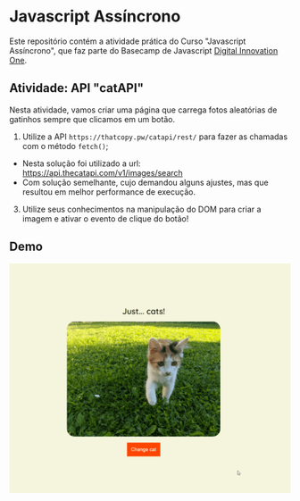# Javascript Assíncrono

Este repositório contém a atividade prática do Curso "Javascript Assíncrono", que faz parte do Basecamp de Javascript [Digital Innovation One](https://digitalinnovation.one/).

## Atividade: API "catAPI"

Nesta atividade, vamos criar uma página que carrega fotos aleatórias de gatinhos sempre que clicamos em um botão.

1. Utilize a API `https://thatcopy.pw/catapi/rest/` para fazer as chamadas com o método `fetch()`;
  - Nesta solução foi utilizado a url: https://api.thecatapi.com/v1/images/search
  - Com solução semelhante, cujo demandou alguns ajustes, mas que resultou em melhor performance de execução.
3. Utilize seus conhecimentos na manipulação do DOM para criar a imagem e ativar o evento de clique do botão!

## Demo

![catAPI](./api-cats.gif)
